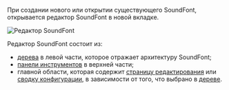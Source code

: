 При создании нового или открытии существующего SoundFont, открывается редактор SoundFont в новой вкладке.


![Редактор SoundFont](images/soundfont_editor.png "Редактор SoundFont")


Редактор SoundFont состоит из:

* [дерева](manual/soundfont-editor/tree.md) в левой части, которое отражает архитектуру SoundFont;
* [панели инструментов](manual/soundfont-editor/toolbar.md) в верхней части;
* главной области, которая содержит [страницу редактирования](manual/soundfont-editor/editing-pages/index.md) или [сводку конфигурации](manual/soundfont-editor/configuration-summaries.md), в зависимости от того, что выбрано в [дереве](manual/soundfont-editor/tree.md).
